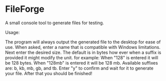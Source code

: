 # FileForge
A small console tool to generate files for testing.

Usage:

The program will always output the generated file to the desktop for ease of use.
When asked, enter a name that is compatible with Windows limitations.
Next enter the desired size. The default is in bytes how ever when a suffix is provided it might modify the unit.
for example:
  When "128" is entered it will be 128 bytes.
  When "128mb" is entered it will be 128 mb.
  Available suffixes are: b, kb, mb, gb, and tb.
Enter "y" to confirm and wait for it to generate your file.
After that you should be finished!
